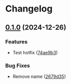 # Changelog

## [0.1.0](https://github.com/Crimrose/lab/compare/v0.0.1...v0.1.0) (2024-12-26)


### Features

* Test hotfix ([74ae9b3](https://github.com/Crimrose/lab/commit/74ae9b313e993aa3308f14abe9896ede1db8012a))


### Bug Fixes

* Remove name ([2679d35](https://github.com/Crimrose/lab/commit/2679d3533f413585029f6b495824ee5ef0c7ff39))
